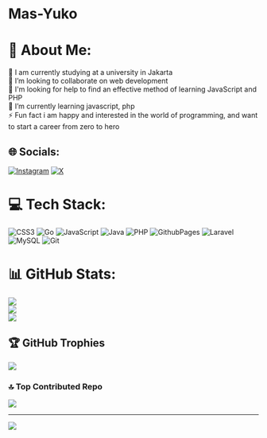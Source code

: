 # Mas-Yuko
# 💫 About Me:
🔭 I am currently studying at a university in Jakarta<br>👯 I’m looking to collaborate on web development<br>🤝 I'm looking for help to find an effective method of learning JavaScript and PHP<br>🌱 I’m currently learning javascript, php<br>⚡ Fun fact i am happy and interested in the world of programming, and want to start a career from zero to hero


## 🌐 Socials:
[![Instagram](https://img.shields.io/badge/Instagram-%23E4405F.svg?logo=Instagram&logoColor=white)](https://instagram.com/yukoendris) [![X](https://img.shields.io/badge/X-black.svg?logo=X&logoColor=white)](https://x.com/yukoendris) 

# 💻 Tech Stack:
![CSS3](https://img.shields.io/badge/css3-%231572B6.svg?style=flat-square&logo=css3&logoColor=white) ![Go](https://img.shields.io/badge/go-%2300ADD8.svg?style=flat-square&logo=go&logoColor=white) ![JavaScript](https://img.shields.io/badge/javascript-%23323330.svg?style=flat-square&logo=javascript&logoColor=%23F7DF1E) ![Java](https://img.shields.io/badge/java-%23ED8B00.svg?style=flat-square&logo=openjdk&logoColor=white) ![PHP](https://img.shields.io/badge/php-%23777BB4.svg?style=flat-square&logo=php&logoColor=white) ![GithubPages](https://img.shields.io/badge/github%20pages-121013?style=flat-square&logo=github&logoColor=white) ![Laravel](https://img.shields.io/badge/laravel-%23FF2D20.svg?style=flat-square&logo=laravel&logoColor=white) ![MySQL](https://img.shields.io/badge/mysql-4479A1.svg?style=flat-square&logo=mysql&logoColor=white) ![Git](https://img.shields.io/badge/git-%23F05033.svg?style=flat-square&logo=git&logoColor=white)
# 📊 GitHub Stats:
![](https://github-readme-stats.vercel.app/api?username=yukoendris&theme=dark&hide_border=false&include_all_commits=true&count_private=true)<br/>
![](https://github-readme-streak-stats.herokuapp.com/?user=yukoendris&theme=dark&hide_border=false)<br/>
![](https://github-readme-stats.vercel.app/api/top-langs/?username=yukoendris&theme=dark&hide_border=false&include_all_commits=true&count_private=true&layout=compact)

## 🏆 GitHub Trophies
![](https://github-profile-trophy.vercel.app/?username=yukoendris&theme=radical&no-frame=true&no-bg=false&margin-w=4)

### 🔝 Top Contributed Repo
![](https://github-contributor-stats.vercel.app/api?username=yukoendris&limit=5&theme=dark&combine_all_yearly_contributions=true)

---
[![](https://visitcount.itsvg.in/api?id=yukoendris&icon=10&color=0)](https://visitcount.itsvg.in)

<!-- Proudly created with GPRM ( https://gprm.itsvg.in ) -->
